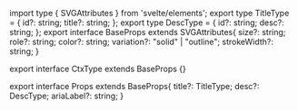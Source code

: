 import type { SVGAttributes } from 'svelte/elements';
export type TitleType = {
id?: string;
title?: string;
};
export type DescType = {
id?: string;
desc?: string;
};
export interface BaseProps extends SVGAttributes<SVGElement>{
size?: string;
role?: string;
color?: string;
variation?: "solid" | "outline";
strokeWidth?: string;
}

export interface CtxType extends BaseProps {}

export interface Props extends BaseProps{
title?: TitleType;
desc?: DescType;
ariaLabel?: string;
}
